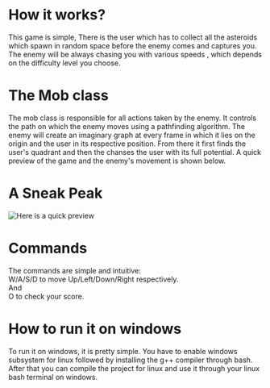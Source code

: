 # How it works?
This game is simple, There is the user which has to collect all the asteroids which spawn in random space before the enemy comes and captures you.
The enemy will be always chasing you with various speeds , which depends on the difficulty level you choose.

# The Mob class
The mob class is responsible for all actions taken by the enemy. It controls the path on which the enemy moves using a pathfinding algorithm.
The enemy will create an imaginary graph at every frame in which it lies on the origin and the user in its respective position. From there it first finds the user's quadrant
and then the chanses the user with its full potential. A quick preview of the game and the enemy's movement is shown below.

# A Sneak Peak
![Here is a quick preview](https://i.imgur.com/5daFvPN.gif)

# Commands
The commands are simple and intuitive:  
  W/A/S/D to move Up/Left/Down/Right respectively.  
  And  
  O to check your score.
  
# How to run it on windows
To run it on windows, it is pretty simple. You have to enable windows subsystem for linux followed by installing the g++ compiler through bash.  
After that you can compile the project for linux and use it through your linux bash terminal on windows.
